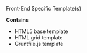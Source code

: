 Front-End Specific Template(s)

**Contains**
* HTML5 base template
* HTML grid template
* Gruntfile.js template